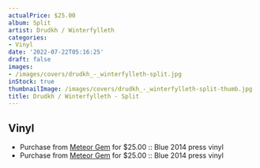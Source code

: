 ```yaml
---
actualPrice: $25.00
album: Split
artist: Drudkh / Winterfylleth
categories:
- Vinyl
date: '2022-07-22T05:16:25'
draft: false
images:
- /images/covers/drudkh_-_winterfylleth-split.jpg
inStock: true
thumbnailImage: /images/covers/drudkh_-_winterfylleth-split-thumb.jpg
title: Drudkh / Winterfylleth - Split
---
```


## Vinyl
* Purchase from [Meteor Gem](https://meteor-gem.com/products/drudkh-winterfylleth-split-12) for $25.00 :: Blue 2014 press vinyl
* Purchase from [Meteor Gem](https://meteor-gem.com/products/drudkh-winterfylleth-split-13) for $25.00 :: Blue 2014 press vinyl
